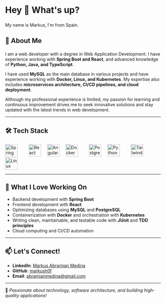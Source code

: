 <h1 align="left">Hey 👋 What's up?</h1>

###

<p align="left">My name is Markus, I'm from Spain.</p>

###

<h2 align="left">🚀 About Me</h2>

###

I am a web developer with a degree in Web Application Development. I have experience working with **Spring Boot and React**, and advanced knowledge of **Python, Java, and TypeScript**.  

I have used **MySQL** as the main database in various projects and have experience working with **Docker, Linux, and Kubernetes**. My expertise also includes **microservices architecture, CI/CD pipelines, and cloud deployment**.  

Although my professional experience is limited, my passion for learning and continuous improvement drives me to seek innovative solutions and stay updated with the latest trends in web development.

---

<h2 align="left">🛠️ Tech Stack</h2>

###

<div align="left">
  <img src="https://cdn.jsdelivr.net/gh/devicons/devicon/icons/spring/spring-original.svg" height="40" alt="Spring Boot logo" />
  <img width="12" />
  <img width="12" />
  <img src="https://cdn.jsdelivr.net/gh/devicons/devicon/icons/react/react-original.svg" height="40" alt="React logo" />
  <img width="12" />
  <img src="https://cdn.jsdelivr.net/gh/devicons/devicon/icons/angularjs/angularjs-original.svg" height="40" alt="Angular logo" />
  <img width="12" />
  <img src="https://cdn.jsdelivr.net/gh/devicons/devicon/icons/docker/docker-original.svg" height="40" alt="Docker logo" />
  <img width="12" />
  <img width="12" />
  <img src="https://cdn.jsdelivr.net/gh/devicons/devicon/icons/postgresql/postgresql-original.svg" height="40" alt="PostgreSQL logo" />
  <img width="12" />
  <img src="https://cdn.jsdelivr.net/gh/devicons/devicon/icons/python/python-original.svg" height="40" alt="Python logo" />
  <img width="12" />
  <img width="12" />
  <img src="https://cdn.jsdelivr.net/gh/devicons/devicon/icons/tailwindcss/tailwindcss-original-wordmark.svg" height="40" alt="Tailwind CSS logo" />
  <img width="12" />
  <img src="https://cdn.jsdelivr.net/gh/devicons/devicon/icons/linux/linux-original.svg" height="40" alt="Linux logo" />
</div>

---

<h2 align="left">🌟 What I Love Working On</h2>

- Backend development with **Spring Boot**
- Frontend development with **React**
- Optimizing databases using **MySQL** and **PostgreSQL**
- Containerization with **Docker** and orchestration with **Kubernetes**
- Writing clean, maintainable, and testable code with **JUnit** and **TDD principles**
- Cloud computing and CI/CD automation
---

<h2 align="left">📫 Let's Connect!</h2>

- **LinkedIn**: [Markus Abramian Medina](www.linkedin.com/in/markus-abramian-medina-1b0281273)  
- **GitHub**: [markush0f](https://github.com/your-profile)  
- **Email**: abramianmedina@gmail.com

---

🚀 _Passionate about technology, software architecture, and building high-quality applications!_  
